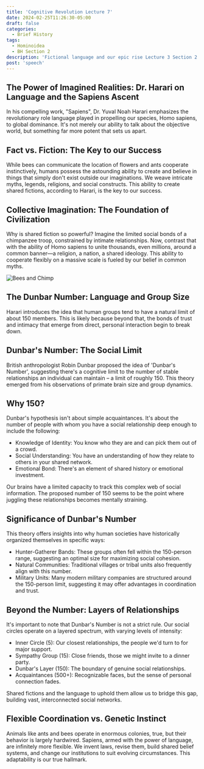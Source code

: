 ```yaml
---
title: 'Cognitive Revolution Lecture 7'
date: 2024-02-25T11:26:30-05:00
draft: false
categories:
  - Brief History
tags:
  - Hominoidea
  - BH Section 2
description: 'Fictional language and our epic rise Lecture 3 Section 2'
post: 'speech'
---
```


## The Power of Imagined Realities: Dr. Harari on Language and the Sapiens Ascent

In his compelling work, "Sapiens", Dr. Yuval Noah Harari emphasizes the revolutionary role language played in propelling our species, Homo sapiens, to global dominance. It's not merely our ability to talk about the objective world, but something far more potent that sets us apart.

## Fact vs. Fiction: The Key to our Success

While bees can communicate the location of flowers and ants cooperate instinctively, humans possess the astounding ability to create and believe in things that simply don't exist outside our imaginations. We weave intricate myths, legends, religions, and social constructs. This ability to create shared fictions, according to Harari, is the key to our success.

## Collective Imagination: The Foundation of Civilization

Why is shared fiction so powerful? Imagine the limited social bonds of a chimpanzee troop, constrained by intimate relationships. Now, contrast that with the ability of Homo sapiens to unite thousands, even millions, around a common banner—a religion, a nation, a shared ideology. This ability to cooperate flexibly on a massive scale is fueled by our belief in common myths.

![Bees and Chimp](/image/bees_chimp.jpg)

## The Dunbar Number: Language and Group Size

Harari introduces the idea that human groups tend to have a natural limit of about 150 members. This is likely because beyond that, the bonds of trust and intimacy that emerge from direct, personal interaction begin to break down.

## Dunbar's Number: The Social Limit

British anthropologist Robin Dunbar proposed the idea of 'Dunbar's Number', suggesting there's a cognitive limit to the number of stable relationships an individual can maintain – a limit of roughly 150. This theory emerged from his observations of primate brain size and group dynamics.

## Why 150?

Dunbar's hypothesis isn't about simple acquaintances. It's about the number of people with whom you have a social relationship deep enough to include the following:

- Knowledge of Identity: You know who they are and can pick them out of a crowd.
- Social Understanding: You have an understanding of how they relate to others in your shared network.
- Emotional Bond: There's an element of shared history or emotional investment.

Our brains have a limited capacity to track this complex web of social information. The proposed number of 150 seems to be the point where juggling these relationships becomes mentally straining.

## Significance of Dunbar's Number

This theory offers insights into why human societies have historically organized themselves in specific ways:

- Hunter-Gatherer Bands: These groups often fell within the 150-person range, suggesting an optimal size for maximizing social cohesion.
- Natural Communities: Traditional villages or tribal units also frequently align with this number.
- Military Units: Many modern military companies are structured around the 150-person limit, suggesting it may offer advantages in coordination and trust.

## Beyond the Number: Layers of Relationships

It's important to note that Dunbar's Number is not a strict rule. Our social circles operate on a layered spectrum, with varying levels of intensity:

- Inner Circle (5): Our closest relationships, the people we'd turn to for major support.
- Sympathy Group (15): Close friends, those we might invite to a dinner party.
- Dunbar's Layer (150): The boundary of genuine social relationships.
- Acquaintances (500+): Recognizable faces, but the sense of personal connection fades.

Shared fictions and the language to uphold them allow us to bridge this gap, building vast, interconnected social networks.

## Flexible Coordination vs. Genetic Instinct

Animals like ants and bees operate in enormous colonies, true, but their behavior is largely hardwired. Sapiens, armed with the power of language, are infinitely more flexible. We invent laws, revise them, build shared belief systems, and change our institutions to suit evolving circumstances. This adaptability is our true hallmark.
